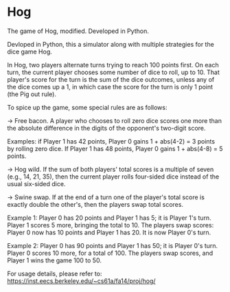 # Hog
The game of Hog, modified. Developed in Python. 

Devloped in Python, this a simulator along with multiple strategies for the dice game Hog.

In Hog, two players alternate turns trying to reach 100 points first. On each turn, the current player chooses some number of dice to roll, up to 10. That player's score for the turn is the sum of the dice outcomes, unless any of the dice comes up a 1, in which case the score for the turn is only 1 point (the Pig out rule).

To spice up the game, some special rules are as follows:

-> Free bacon. A player who chooses to roll zero dice scores one more than the absolute difference in the digits of the opponent's two-digit score.

Examples: if Player 1 has 42 points, Player 0 gains 1 + abs(4-2) = 3 points by rolling zero dice. If Player 1 has 48 points, Player 0 gains 1 + abs(4-8) = 5 points.

-> Hog wild. If the sum of both players' total scores is a multiple of seven (e.g., 14, 21, 35), then the current player rolls four-sided dice instead of the usual six-sided dice.

-> Swine swap. If at the end of a turn one of the player's total score is exactly double the other's, then the players swap total scores.

Example 1: Player 0 has 20 points and Player 1 has 5; it is Player 1's turn. Player 1 scores 5 more, bringing the total to 10. The players swap scores: Player 0 now has 10 points and Player 1 has 20. It is now Player 0's turn.

Example 2: Player 0 has 90 points and Player 1 has 50; it is Player 0's turn. Player 0 scores 10 more, for a total of 100. The players swap scores, and Player 1 wins the game 100 to 50.


For usage details, please refer to: https://inst.eecs.berkeley.edu/~cs61a/fa14/proj/hog/

